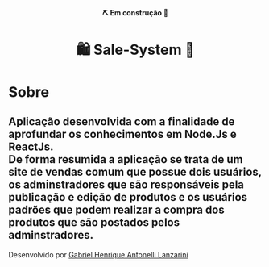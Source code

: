 <h4 align="center"> 
	⛏ Em construção 🚧
</h4>

<h1 align="center">
    🛍 Sale-System 🛒
</h1>

# Sobre
Aplicação desenvolvida com a finalidade de aprofundar os conhecimentos em **Node.Js** e **ReactJs**.</br>
De forma resumida a aplicação se trata de um site de vendas comum que possue dois usuários, os **adminstradores** que são responsáveis pela publicação e edição de produtos e os **usuários padrões** que podem realizar a compra dos produtos que são postados pelos **adminstradores**.
---

Desenvolvido por [Gabriel Henrique Antonelli Lanzarini](https://www.linkedin.com/in/gabriel-henrique-antonelli-lanzarini-16b522209/)
